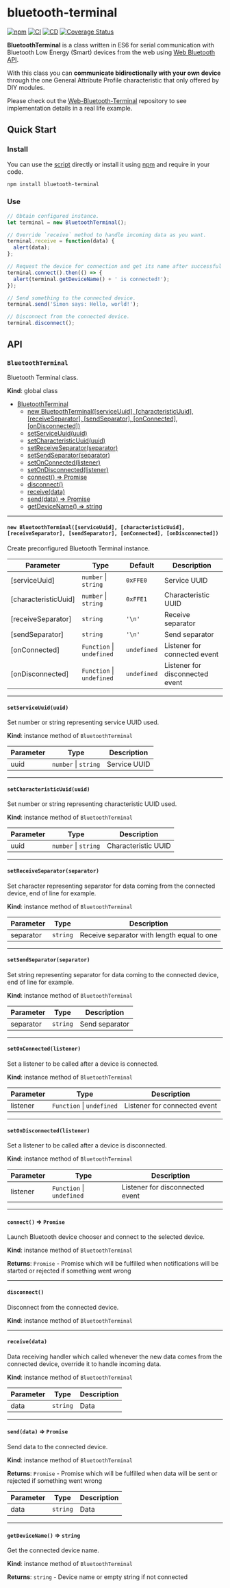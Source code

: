 # bluetooth-terminal

[![npm](https://img.shields.io/npm/v/bluetooth-terminal)](https://www.npmjs.com/package/bluetooth-terminal)
[![CI](https://github.com/loginov-rocks/bluetooth-terminal/actions/workflows/ci.yml/badge.svg)](https://github.com/loginov-rocks/bluetooth-terminal/actions/workflows/ci.yml)
[![CD](https://github.com/loginov-rocks/bluetooth-terminal/actions/workflows/cd.yml/badge.svg)](https://github.com/loginov-rocks/bluetooth-terminal/actions/workflows/cd.yml)
[![Coverage Status](https://coveralls.io/repos/github/loginov-rocks/bluetooth-terminal/badge.svg?branch=main)](https://coveralls.io/github/loginov-rocks/bluetooth-terminal?branch=main)

**BluetoothTerminal** is a class written in ES6 for serial communication with Bluetooth Low Energy (Smart) devices from
the web using [Web Bluetooth API](https://webbluetoothcg.github.io/web-bluetooth/).

With this class you can **communicate bidirectionally with your own device** through the one General Attribute Profile
characteristic that only offered by DIY modules.

Please check out the [Web-Bluetooth-Terminal](https://github.com/loginov-rocks/Web-Bluetooth-Terminal) repository to see
implementation details in a real life example.

## Quick Start

### Install

You can use the [script](https://github.com/loginov-rocks/bluetooth-terminal/blob/main/src/BluetoothTerminal.js)
directly or install it using [npm](https://npmjs.com) and require in your code.

```sh
npm install bluetooth-terminal
```

### Use

```js
// Obtain configured instance.
let terminal = new BluetoothTerminal();

// Override `receive` method to handle incoming data as you want.
terminal.receive = function(data) {
  alert(data);
};

// Request the device for connection and get its name after successful connection.
terminal.connect().then(() => {
  alert(terminal.getDeviceName() + ' is connected!');
});

// Send something to the connected device.
terminal.send('Simon says: Hello, world!');

// Disconnect from the connected device.
terminal.disconnect();
```

## API

### `BluetoothTerminal`

Bluetooth Terminal class.

**Kind**: global class

* [BluetoothTerminal](#bluetoothterminal)
  * [new BluetoothTerminal([serviceUuid], [characteristicUuid], [receiveSeparator], [sendSeparator], [onConnected], [onDisconnected])](#new-bluetoothterminalserviceuuid-characteristicuuid-receiveseparator-sendseparator-onconnected-ondisconnected)
  * [setServiceUuid(uuid)](#setserviceuuiduuid)
  * [setCharacteristicUuid(uuid)](#setcharacteristicuuiduuid)
  * [setReceiveSeparator(separator)](#setreceiveseparatorseparator)
  * [setSendSeparator(separator)](#setsendseparatorseparator)
  * [setOnConnected(listener)](#setonconnectedlistener)
  * [setOnDisconnected(listener)](#setondisconnectedlistener)
  * [connect() ⇒ Promise](#connect--promise)
  * [disconnect()](#disconnect)
  * [receive(data)](#receivedata)
  * [send(data) ⇒ Promise](#senddata--promise)
  * [getDeviceName() ⇒ string](#getdevicename--string)

---

#### `new BluetoothTerminal([serviceUuid], [characteristicUuid], [receiveSeparator], [sendSeparator], [onConnected], [onDisconnected])`

Create preconfigured Bluetooth Terminal instance.

| Parameter            | Type                          | Default     | Description                     |
| -------------------- | ----------------------------- | ----------- | ------------------------------- |
| [serviceUuid]        | `number` &#124; `string`      | `0xFFE0`    | Service UUID                    |
| [characteristicUuid] | `number` &#124; `string`      | `0xFFE1`    | Characteristic UUID             |
| [receiveSeparator]   | `string`                      | `'\n'`      | Receive separator               |
| [sendSeparator]      | `string`                      | `'\n'`      | Send separator                  |
| [onConnected]        | `Function` &#124; `undefined` | `undefined` | Listener for connected event    |
| [onDisconnected]     | `Function` &#124; `undefined` | `undefined` | Listener for disconnected event |

---

#### `setServiceUuid(uuid)`

Set number or string representing service UUID used.

**Kind**: instance method of `BluetoothTerminal`

| Parameter | Type                     | Description  |
| --------- | ------------------------ | ------------ |
| uuid      | `number` &#124; `string` | Service UUID |

---

#### `setCharacteristicUuid(uuid)`

Set number or string representing characteristic UUID used.

**Kind**: instance method of `BluetoothTerminal`

| Parameter | Type                     | Description         |
| --------- | ------------------------ | ------------------- |
| uuid      | `number` &#124; `string` | Characteristic UUID |

---

#### `setReceiveSeparator(separator)`

Set character representing separator for data coming from the connected device, end of line for example.

**Kind**: instance method of `BluetoothTerminal`

| Parameter | Type     | Description                                |
| --------- | -------- | ------------------------------------------ |
| separator | `string` | Receive separator with length equal to one |

---

#### `setSendSeparator(separator)`

Set string representing separator for data coming to the connected device, end of line for example.

**Kind**: instance method of `BluetoothTerminal`

| Parameter | Type     | Description    |
| --------- | -------- | -------------- |
| separator | `string` | Send separator |

---

#### `setOnConnected(listener)`

Set a listener to be called after a device is connected.

**Kind**: instance method of `BluetoothTerminal`

| Parameter | Type                          | Description                  |
| --------- | ----------------------------- | ---------------------------- |
| listener  | `Function` &#124; `undefined` | Listener for connected event |

---

#### `setOnDisconnected(listener)`

Set a listener to be called after a device is disconnected.

**Kind**: instance method of `BluetoothTerminal`

| Parameter | Type                          | Description                     |
| --------- | ----------------------------- | ------------------------------- |
| listener  | `Function` &#124; `undefined` | Listener for disconnected event |

---

#### `connect()` ⇒ `Promise`

Launch Bluetooth device chooser and connect to the selected device.

**Kind**: instance method of `BluetoothTerminal`

**Returns**: `Promise` - Promise which will be fulfilled when notifications will be started or rejected if something
went wrong

---

#### `disconnect()`

Disconnect from the connected device.

**Kind**: instance method of `BluetoothTerminal`

---

#### `receive(data)`

Data receiving handler which called whenever the new data comes from the connected device, override it to handle
incoming data.

**Kind**: instance method of `BluetoothTerminal`

| Parameter | Type     | Description |
| --------- | -------- | ----------- |
| data      | `string` | Data        |

---

#### `send(data)` ⇒ `Promise`

Send data to the connected device.

**Kind**: instance method of `BluetoothTerminal`

**Returns**: `Promise` - Promise which will be fulfilled when data will be sent or rejected if something went wrong

| Parameter | Type     | Description |
| --------- | -------- | ----------- |
| data      | `string` | Data        |

---

#### `getDeviceName()` ⇒ `string`

Get the connected device name.

**Kind**: instance method of `BluetoothTerminal`

**Returns**: `string` - Device name or empty string if not connected
